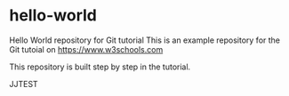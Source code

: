 # hello-world
Hello World repository for Git tutorial
This is an example repository for the Git tutoial on https://www.w3schools.com

This repository is built step by step in the tutorial.

JJTEST
